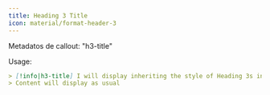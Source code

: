```yaml
---
title: Heading 3 Title
icon: material/format-header-3
---
```


Metadatos de callout: "h3-title"

Usage:
```md
> [!info|h3-title] I will display inheriting the style of Heading 3s in this theme
> Content will display as usual
```